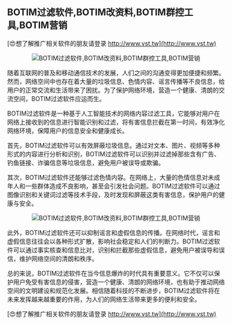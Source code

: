 ## **BOTIM过滤软件,BOTIM改资料,BOTIM群控工具,BOTIM营销**

[😍想了解推广相关软件的朋友请登录 http://www.vst.tw](http://www.vst.tw)

 <center><img src="https://vst.tw/MP4/tuiguang/png/7.png" alt="BOTIM过滤软件,BOTIM改资料,BOTIM群控工具,BOTIM营销"></center>

随着互联网的普及和移动通信技术的发展，人们之间的沟通变得更加便捷和频繁。然而，网络空间中也存在着大量的垃圾信息、色情内容、谣言传播等不良信息，给用户的正常交流和生活带来了困扰。为了保护网络环境，营造一个健康、清朗的交流空间，BOTIM过滤软件应运而生。

BOTIM过滤软件是一种基于人工智能技术的网络内容过滤工具，它能够对用户在网络上接收到的信息进行智能识别和过滤，将有害信息拦截在第一时间，有效净化网络环境，保障用户的信息安全和健康成长。

首先，BOTIM过滤软件可以有效屏蔽垃圾信息。通过对文本、图片、视频等多种形式的内容进行分析和识别，BOTIM过滤软件可以识别并过滤掉那些含有广告、钓鱼链接、诈骗信息等垃圾信息，避免用户被误导或欺骗。

其次，BOTIM过滤软件还能够过滤色情内容。在网络上，大量的色情信息对未成年人和一些群体造成不良影响，甚至会引发社会问题。BOTIM过滤软件可以通过图像识别和关键词过滤等技术手段，及时发现和屏蔽这类有害信息，保护用户的健康与安全。

 <center><img src="https://vst.tw/MP4/tuiguang/png/6.png" alt="BOTIM过滤软件,BOTIM改资料,BOTIM群控工具,BOTIM营销"></center>

此外，BOTIM过滤软件还可以抑制谣言和虚假信息的传播。在网络时代，谣言和虚假信息往往会以各种形式扩散，影响社会稳定和人们的判断力。BOTIM过滤软件可以通过事实核查和信息比对，识别和拦截那些虚假信息，避免用户被误导和误信，维护网络空间的清朗和秩序。

总的来说，BOTIM过滤软件在当今信息爆炸的时代具有重要意义。它不仅可以保护用户免受有害信息的侵害，营造一个健康、清朗的网络环境，也有助于推动网络空间的文明建设和规范化发展。相信随着科技的不断进步，BOTIM过滤软件将在未来发挥越来越重要的作用，为人们的网络生活带来更多的便利和安全。

[😍想了解推广相关软件的朋友请登录 http://www.vst.tw](http://www.vst.tw)



